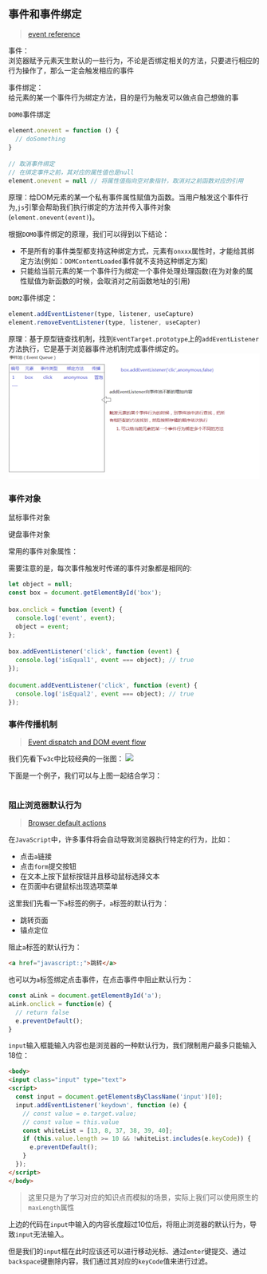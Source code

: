 ## 事件和事件绑定
> [event reference](https://developer.mozilla.org/zh-CN/docs/Web/Events)

事件：   
浏览器赋予元素天生默认的一些行为，不论是否绑定相关的方法，只要进行相应的行为操作了，那么一定会触发相应的事件

事件绑定：  
给元素的某一个事件行为绑定方法，目的是行为触发可以做点自己想做的事

`DOM0`事件绑定
```javascript
element.onevent = function () {
  // doSomething
}

// 取消事件绑定
// 在绑定事件之前，其对应的属性值也是null
element.onevent = null // 将属性值指向空对象指针，取消对之前函数对应的引用
```
原理：给DOM元素的某一个私有事件属性赋值为函数。当用户触发这个事件行为,`js`引擎会帮助我们执行绑定的方法并传入事件对象(`element.onevent(event)`)。

根据`DOM0`事件绑定的原理，我们可以得到以下结论：
* 不是所有的事件类型都支持这种绑定方式，元素有`onxxx`属性时，才能给其绑定方法(例如：`DOMContentLoaded`事件就不支持这种绑定方案)
* 只能给当前元素的某一个事件行为绑定一个事件处理处理函数(在为对象的属性赋值为新函数的时候，会取消对之前函数地址的引用)


`DOM2`事件绑定：
```javascript
element.addEventListener(type, listener, useCapture)
element.removeEventListener(type, listener, useCapter)
```

原理：基于原型链查找机制，找到`EventTarget.prototype`上的`addEventListener`方法执行，它是基于浏览器事件池机制完成事件绑定的。
![](https://raw.githubusercontent.com/wangkaiwd/drawing-bed/master/20200411194707.png)

### 事件对象
鼠标事件对象

键盘事件对象

常用的事件对象属性：

需要注意的是，每次事件触发时传递的事件对象都是相同的: 
```javascript
let object = null;
const box = document.getElementById('box');

box.onclick = function (event) {
  console.log('event', event);
  object = event;
};

box.addEventListener('click', function (event) {
  console.log('isEqual1', event === object); // true
});

document.addEventListener('click', function (event) {
  console.log('isEqual2', event === object); // true
});
```

### 事件传播机制
> [Event dispatch and DOM event flow](https://www.w3.org/TR/DOM-Level-3-Events/#event-flow)

我们先看下`w3c`中比较经典的一张图：
![](https://www.w3.org/TR/DOM-Level-3-Events/images/eventflow.svg)

下面是一个例子，我们可以与上图一起结合学习：
```javascript
```


### 阻止浏览器默认行为
> [Browser default actions](https://javascript.info/default-browser-action)

在`JavaScript`中，许多事件将会自动导致浏览器执行特定的行为，比如：
* 点击`a`链接
* 点击`form`提交按钮
* 在文本上按下鼠标按钮并且移动鼠标选择文本
* 在页面中右键鼠标出现选项菜单

这里我们先看一下`a`标签的例子，`a`标签的默认行为：
* 跳转页面
* 锚点定位

阻止`a`标签的默认行为：
```html
<a href="javascript:;">跳转</a>
```

也可以为`a`标签绑定点击事件，在点击事件中阻止默认行为： 
```javascript
const aLink = document.getElementById('a');
aLink.onclick = function(e) {
  // return false
  e.preventDefault();
} 
```

`input`输入框能输入内容也是浏览器的一种默认行为，我们限制用户最多只能输入18位：
```html
<body>
<input class="input" type="text">
<script>
  const input = document.getElementsByClassName('input')[0];
  input.addEventListener('keydown', function (e) {
    // const value = e.target.value;
    // const value = this.value
    const whiteList = [13, 8, 37, 38, 39, 40];
    if (this.value.length >= 10 && !whiteList.includes(e.keyCode)) {
      e.preventDefault();
    }
  });
</script>
</body>
```
> 这里只是为了学习对应的知识点而模拟的场景，实际上我们可以使用原生的`maxLength`属性

上边的代码在`input`中输入的内容长度超过10位后，将阻止浏览器的默认行为，导致`input`无法输入。

但是我们的`input`框在此时应该还可以进行移动光标、通过`enter`键提交、通过`backspace`键删除内容，我们通过其对应的`keyCode`值来进行过滤。


